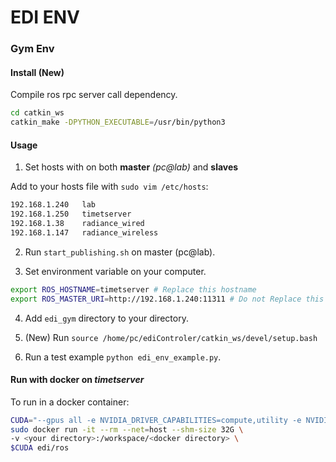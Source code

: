 # EDI ENV

### Gym Env


#### Install (New)

Compile ros rpc server call dependency.
```bash
cd catkin_ws
catkin_make -DPYTHON_EXECUTABLE=/usr/bin/python3
```

#### Usage

1. Set hosts with on both **master** *(pc@lab)* and **slaves**

Add to your hosts file with `sudo vim /etc/hosts`:
```bash
192.168.1.240   lab
192.168.1.250   timetserver
192.168.1.38    radiance_wired
192.168.1.147   radiance_wireless
```
2. Run `start_publishing.sh` on master (pc@lab).

3. Set environment variable on your computer.
```bash
export ROS_HOSTNAME=timetserver # Replace this hostname
export ROS_MASTER_URI=http://192.168.1.240:11311 # Do not Replace this one
```

4. Add `edi_gym` directory to your directory.

5. (New) Run `source /home/pc/ediControler/catkin_ws/devel/setup.bash`

6. Run a test example `python edi_env_example.py`.

#### Run with docker on *timetserver*

To run in a docker container:
```bash
CUDA="--gpus all -e NVIDIA_DRIVER_CAPABILITIES=compute,utility -e NVIDIA_VISIBLE_DEVICES=all "
sudo docker run -it --rm --net=host --shm-size 32G \
-v <your directory>:/workspace/<docker directory> \
$CUDA edi/ros
```
